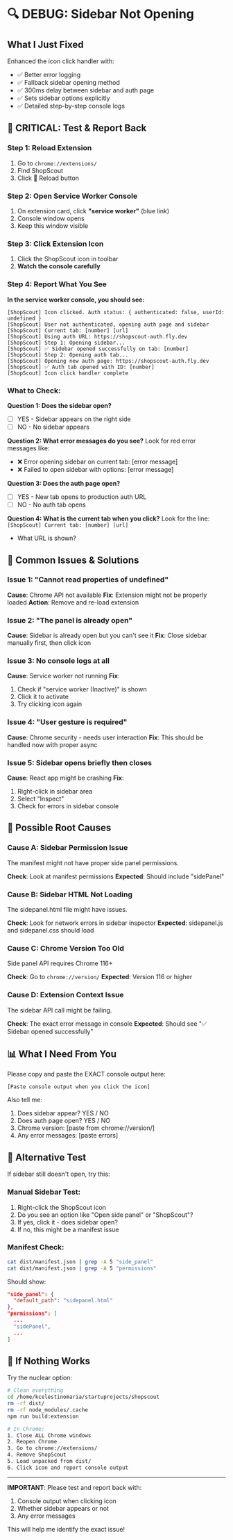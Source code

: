 # 🔍 DEBUG: Sidebar Not Opening

## What I Just Fixed

Enhanced the icon click handler with:
- ✅ Better error logging
- ✅ Fallback sidebar opening method
- ✅ 300ms delay between sidebar and auth page
- ✅ Sets sidebar options explicitly
- ✅ Detailed step-by-step console logs

## 🧪 CRITICAL: Test & Report Back

### Step 1: Reload Extension
1. Go to `chrome://extensions/`
2. Find ShopScout
3. Click 🔄 Reload button

### Step 2: Open Service Worker Console
1. On extension card, click **"service worker"** (blue link)
2. Console window opens
3. Keep this window visible

### Step 3: Click Extension Icon
1. Click the ShopScout icon in toolbar
2. **Watch the console carefully**

### Step 4: Report What You See

**In the service worker console, you should see:**
```
[ShopScout] Icon clicked. Auth status: { authenticated: false, userId: undefined }
[ShopScout] User not authenticated, opening auth page and sidebar
[ShopScout] Current tab: [number] [url]
[ShopScout] Using auth URL: https://shopscout-auth.fly.dev
[ShopScout] Step 1: Opening sidebar...
[ShopScout] ✅ Sidebar opened successfully on tab: [number]
[ShopScout] Step 2: Opening auth tab...
[ShopScout] Opening new auth page: https://shopscout-auth.fly.dev
[ShopScout] ✅ Auth tab opened with ID: [number]
[ShopScout] Icon click handler complete
```

### What to Check:

**Question 1: Does the sidebar open?**
- [ ] YES - Sidebar appears on the right side
- [ ] NO - No sidebar appears

**Question 2: What error messages do you see?**
Look for red error messages like:
- ❌ Error opening sidebar on current tab: [error message]
- ❌ Failed to open sidebar with options: [error message]

**Question 3: Does the auth page open?**
- [ ] YES - New tab opens to production auth URL
- [ ] NO - No auth tab opens

**Question 4: What is the current tab when you click?**
Look for the line: `[ShopScout] Current tab: [number] [url]`
- What URL is shown?

## 🔧 Common Issues & Solutions

### Issue 1: "Cannot read properties of undefined"
**Cause**: Chrome API not available
**Fix**: Extension might not be properly loaded
**Action**: Remove and re-load extension

### Issue 2: "The panel is already open"
**Cause**: Sidebar is already open but you can't see it
**Fix**: Close sidebar manually first, then click icon

### Issue 3: No console logs at all
**Cause**: Service worker not running
**Fix**: 
1. Check if "service worker (Inactive)" is shown
2. Click it to activate
3. Try clicking icon again

### Issue 4: "User gesture is required"
**Cause**: Chrome security - needs user interaction
**Fix**: This should be handled now with proper async

### Issue 5: Sidebar opens briefly then closes
**Cause**: React app might be crashing
**Fix**: 
1. Right-click in sidebar area
2. Select "Inspect"
3. Check for errors in sidebar console

## 🎯 Possible Root Causes

### Cause A: Sidebar Permission Issue
The manifest might not have proper side panel permissions.

**Check**: Look at manifest permissions
**Expected**: Should include "sidePanel"

### Cause B: Sidebar HTML Not Loading
The sidepanel.html file might have issues.

**Check**: Look for network errors in sidebar inspector
**Expected**: sidepanel.js and sidepanel.css should load

### Cause C: Chrome Version Too Old
Side panel API requires Chrome 116+

**Check**: Go to `chrome://version/`
**Expected**: Version 116 or higher

### Cause D: Extension Context Issue
The sidebar API call might be failing.

**Check**: The exact error message in console
**Expected**: Should see "✅ Sidebar opened successfully"

## 📊 What I Need From You

Please copy and paste the EXACT console output here:

```
[Paste console output when you click the icon]
```

Also tell me:
1. Does sidebar appear? YES / NO
2. Does auth page open? YES / NO
3. Chrome version: [paste from chrome://version/]
4. Any error messages: [paste errors]

## 🔄 Alternative Test

If sidebar still doesn't open, try this:

### Manual Sidebar Test:
1. Right-click the ShopScout icon
2. Do you see an option like "Open side panel" or "ShopScout"?
3. If yes, click it - does sidebar open?
4. If no, this might be a manifest issue

### Manifest Check:
```bash
cat dist/manifest.json | grep -A 5 "side_panel"
cat dist/manifest.json | grep -A 5 "permissions"
```

Should show:
```json
"side_panel": {
  "default_path": "sidepanel.html"
},
"permissions": [
  ...
  "sidePanel",
  ...
]
```

## 🚨 If Nothing Works

Try the nuclear option:

```bash
# Clean everything
cd /home/kcelestinomaria/startuprojects/shopscout
rm -rf dist/
rm -rf node_modules/.cache
npm run build:extension

# In Chrome:
1. Close ALL Chrome windows
2. Reopen Chrome
3. Go to chrome://extensions/
4. Remove ShopScout
5. Load unpacked from dist/
6. Click icon and report console output
```

---

**IMPORTANT**: Please test and report back with:
1. Console output when clicking icon
2. Whether sidebar appears or not
3. Any error messages

This will help me identify the exact issue!
